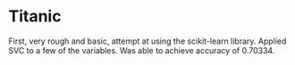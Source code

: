 # Titanic
First, very rough and basic, attempt at using the scikit-learn library.
Applied SVC to a few of the variables. Was able to achieve accuracy of 0.70334.
